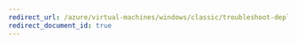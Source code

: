 ```yaml
---
redirect_url: /azure/virtual-machines/windows/classic/troubleshoot-deployment-new-vm
redirect_document_id: true
---
```


